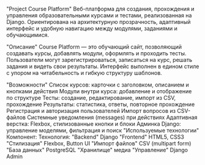 "Project Course Platform"
Веб-платформа для создания, прохождения и управления образовательными курсами и тестами, реализованная на Django. Ориентирована на архитектурную прозрачность, адаптивный интерфейс и удобную навигацию между модулями, заданиями и обучающимися.

"Описание"
Course Platform — это обучающий сайт, позволяющий создавать курсы, добавлять модули, оформлять и проходить тесты. Пользователи могут зарегистрироваться, записаться на курс, решать задания и видеть свои результаты. Интерфейс выполнен в едином стиле с упором на читабельность и гибкую структуру шаблонов.

"Возможности"
Список курсов: карточки с заголовком, описанием и кнопками действия
Модули внутри курса: добавление и отображение по структуре
Тесты: создание, редактирование, импорт из CSV, прохождение
Результаты: статистика, ответы, повторное прохождение
Регистрация и авторизация пользователей
Импорт вопросов из CSV-файлов
Системные уведомления (messages) при действиях
Адаптивная верстка: Flexbox, стилизованные кнопки и блоки
Админка Django: управление моделями, фильтрация и поиск
 
"Используемые технологии"
Компонент:	Технология:
"Backend"	 Django
"Frontend"	 HTML5, CSS3
"Стилизация"	 Flexbox, Button UI
"Импорт файлов"	 CSV (multipart form)
"База данных"     PostgreSQL
"Хранилище"           медиа	
"Управление"	           Django Admin
